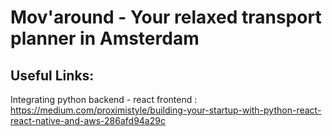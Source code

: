 # Mov'around - Your relaxed transport planner in Amsterdam

## Useful Links:

Integrating python backend - react frontend : https://medium.com/proximistyle/building-your-startup-with-python-react-react-native-and-aws-286afd94a29c
